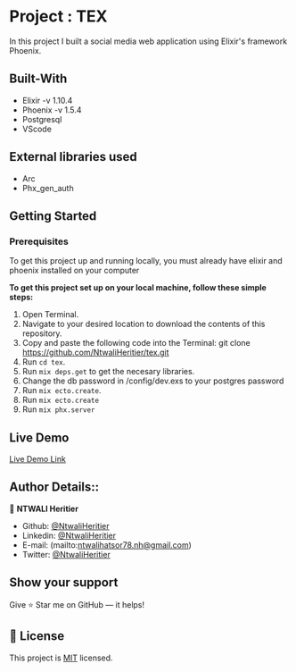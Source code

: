 # Project :  TEX
In this project I built a social media web application using Elixir's framework Phoenix.

## Built-With

- Elixir -v 1.10.4
- Phoenix -v 1.5.4
- Postgresql
- VScode

## External libraries used

- Arc
- Phx_gen_auth

## Getting Started

### Prerequisites

To get this project up and running locally, you must already have elixir and phoenix installed on your computer

**To get this project set up on your local machine, follow these simple steps:**

1. Open Terminal.
2. Navigate to your desired location to download the contents of this repository.
3. Copy and paste the following code into the Terminal: git clone https://github.com/NtwaliHeritier/tex.git
4. Run ```cd tex```.
5. Run ```mix deps.get``` to get the necesary libraries.
6. Change the db password in /config/dev.exs to your postgres password
7. Run `mix ecto.create`.
8. Run `mix ecto.create`
9. Run `mix phx.server`

## Live Demo

[Live Demo Link](https://stormy-springs-05530.herokuapp.com/)

## Author Details::

👤 **NTWALI Heritier**
- Github: [@NtwaliHeritier](https://github.com/NtwaliHeritier)
- Linkedin: [@NtwaliHeritier](https://www.linkedin.com/in/ntwaliheritier/)
- E-mail: (mailto:ntwalihatsor78.nh@gmail.com) 
- Twitter: [@NtwaliHeritier](https://twitter.com/NtwaliHeritier)


## Show your support

Give ⭐ Star me on GitHub — it helps!

## 📝 License

This project is [MIT](lic.url) licensed.   
